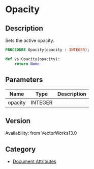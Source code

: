 # Opacity

## Description
Sets the active opacity.

```pascal
PROCEDURE Opacity(opacity : INTEGER);
```

```python
def vs.Opacity(opacity):
    return None
```

## Parameters
|Name|Type|Description|
|---|---|---|
|opacity|INTEGER|   |

## Version
Availability: from VectorWorks13.0

## Category
* [Document Attributes](../Categories/Document%20Attributes.md)
